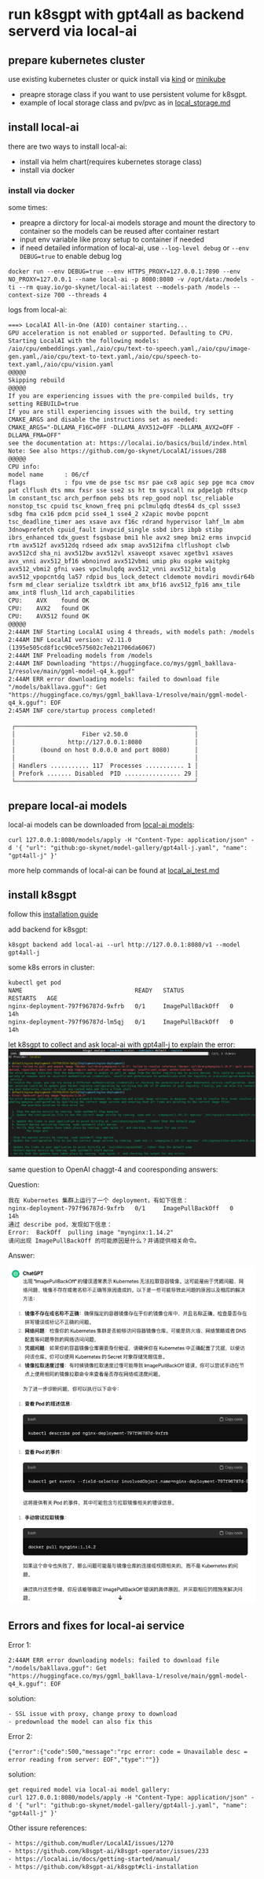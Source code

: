 # run k8sgpt with gpt4all as backend serverd via local-ai

## prepare kubernetes cluster
use existing kubernetes cluster or quick install via [kind](https://kind.sigs.k8s.io/docs/user/quick-start/) or [minikube](https://minikube.sigs.k8s.io/docs/start/)

- preapre storage class if you want to use persistent volume for k8sgpt.
- example of local storage class and pv/pvc as in [local_storage.md](local_storage.md)

## install local-ai
there are two ways to install local-ai:
- install via helm chart(requires kubernetes storage class)
- install via docker

### install via docker
some times: 
- preapre a dirctory for local-ai models storage and mount the directory to container so the models can be reused after container restart
- input env variable like proxy setup to container if needed
- if need detailed information of local-ai, use `--log-level debug` or `--env DEBUG=true` to enable debug log

```
docker run --env DEBUG=true --env HTTPS_PROXY=127.0.0.1:7890 --env NO_PROXY=127.0.0.1 --name local-ai -p 8080:8080 -v /opt/data:/models -ti --rm quay.io/go-skynet/local-ai:latest --models-path /models --context-size 700 --threads 4
```

logs from local-ai:
```
===> LocalAI All-in-One (AIO) container starting...
GPU acceleration is not enabled or supported. Defaulting to CPU.
Starting LocalAI with the following models: /aio/cpu/embeddings.yaml,/aio/cpu/text-to-speech.yaml,/aio/cpu/image-gen.yaml,/aio/cpu/text-to-text.yaml,/aio/cpu/speech-to-text.yaml,/aio/cpu/vision.yaml
@@@@@
Skipping rebuild
@@@@@
If you are experiencing issues with the pre-compiled builds, try setting REBUILD=true
If you are still experiencing issues with the build, try setting CMAKE_ARGS and disable the instructions set as needed:
CMAKE_ARGS="-DLLAMA_F16C=OFF -DLLAMA_AVX512=OFF -DLLAMA_AVX2=OFF -DLLAMA_FMA=OFF"
see the documentation at: https://localai.io/basics/build/index.html
Note: See also https://github.com/go-skynet/LocalAI/issues/288
@@@@@
CPU info:
model name      : 06/cf
flags           : fpu vme de pse tsc msr pae cx8 apic sep pge mca cmov pat clflush dts mmx fxsr sse sse2 ss ht tm syscall nx pdpe1gb rdtscp lm constant_tsc arch_perfmon pebs bts rep_good nopl tsc_reliable nonstop_tsc cpuid tsc_known_freq pni pclmulqdq dtes64 ds_cpl ssse3 sdbg fma cx16 pdcm pcid sse4_1 sse4_2 x2apic movbe popcnt tsc_deadline_timer aes xsave avx f16c rdrand hypervisor lahf_lm abm 3dnowprefetch cpuid_fault invpcid_single ssbd ibrs ibpb stibp ibrs_enhanced tdx_guest fsgsbase bmi1 hle avx2 smep bmi2 erms invpcid rtm avx512f avx512dq rdseed adx smap avx512ifma clflushopt clwb avx512cd sha_ni avx512bw avx512vl xsaveopt xsavec xgetbv1 xsaves avx_vnni avx512_bf16 wbnoinvd avx512vbmi umip pku ospke waitpkg avx512_vbmi2 gfni vaes vpclmulqdq avx512_vnni avx512_bitalg avx512_vpopcntdq la57 rdpid bus_lock_detect cldemote movdiri movdir64b fsrm md_clear serialize tsxldtrk ibt amx_bf16 avx512_fp16 amx_tile amx_int8 flush_l1d arch_capabilities
CPU:    AVX    found OK
CPU:    AVX2   found OK
CPU:    AVX512 found OK
@@@@@
2:44AM INF Starting LocalAI using 4 threads, with models path: /models
2:44AM INF LocalAI version: v2.11.0 (1395e505cd8f1cc90ce575602c7eb21706da6067)
2:44AM INF Preloading models from /models
2:44AM INF Downloading "https://huggingface.co/mys/ggml_bakllava-1/resolve/main/ggml-model-q4_k.gguf"
2:44AM ERR error downloading models: failed to download file "/models/bakllava.gguf": Get "https://huggingface.co/mys/ggml_bakllava-1/resolve/main/ggml-model-q4_k.gguf": EOF
2:45AM INF core/startup process completed!

 ┌───────────────────────────────────────────────────┐
 │                   Fiber v2.50.0                   │
 │               http://127.0.0.1:8080               │
 │       (bound on host 0.0.0.0 and port 8080)       │
 │                                                   │
 │ Handlers ........... 117  Processes ........... 1 │
 │ Prefork ....... Disabled  PID ................ 29 │
 └───────────────────────────────────────────────────┘
```

## prepare local-ai models
local-ai models can be downloaded from [local-ai models](https://github.com/go-skynet/model-gallery):
```
curl 127.0.0.1:8080/models/apply -H "Content-Type: application/json" -d '{ "url": "github:go-skynet/model-gallery/gpt4all-j.yaml", "name": "gpt4all-j" }'
```

more help commands of local-ai can be found at [local_ai_test.md](local_ai_test.md)

## install k8sgpt
follow this [installation guide](https://github.com/k8sgpt-ai/k8sgpt#cli-installation)

add backend for k8sgpt:
```
k8sgpt backend add local-ai --url http://127.0.0.1:8080/v1 --model gpt4all-j
```

some k8s errors in cluster:
```
kubectl get pod
NAME                                READY   STATUS             RESTARTS   AGE
nginx-deployment-797f96787d-9xfrb   0/1     ImagePullBackOff   0          14h
nginx-deployment-797f96787d-lm5qj   0/1     ImagePullBackOff   0          14h
```

let k8sgpt to collect and ask local-ai with gpt4all-j to explain the error:
![k8sgpt_explain.png](picture/k8sgpt_explain.png)

same question to OpenAI chaggt-4 and cooresponding answers:

Question:
```
我在 Kubernetes 集群上运行了一个 deployment，有如下信息：
nginx-deployment-797f96787d-9xfrb   0/1     ImagePullBackOff   0          14h
通过 describe pod，发现如下信息：
Error:  BackOff  pulling image "mynginx:1.14.2"
请问出现 ImagePullBackOff 的可能原因是什么？并请提供相关命令。
```
Answer:

![chatgpt4_answer.png](picture/chatgpt4_answer.png)




## Errors and fixes for local-ai service
Error 1:
```
2:44AM ERR error downloading models: failed to download file "/models/bakllava.gguf": Get "https://huggingface.co/mys/ggml_bakllava-1/resolve/main/ggml-model-q4_k.gguf": EOF
```
solution:
```
- SSL issue with proxy, change proxy to download
- predownload the model can also fix this
```

Error 2:
```
{"error":{"code":500,"message":"rpc error: code = Unavailable desc = error reading from server: EOF","type":""}}
```

solution:
```
get required model via local-ai model gallery:
curl 127.0.0.1:8080/models/apply -H "Content-Type: application/json" -d '{ "url": "github:go-skynet/model-gallery/gpt4all-j.yaml", "name": "gpt4all-j" }'
```

Other issure references:
```
- https://github.com/mudler/LocalAI/issues/1270
- https://github.com/k8sgpt-ai/k8sgpt-operator/issues/233
- https://localai.io/docs/getting-started/manual/
- https://github.com/k8sgpt-ai/k8sgpt#cli-installation
```
